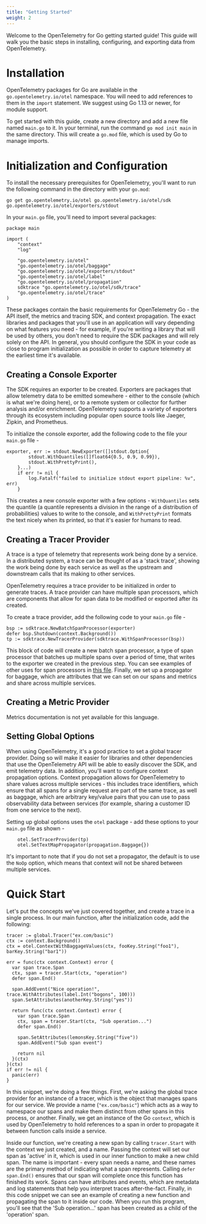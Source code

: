 ```yaml
---
title: "Getting Started"
weight: 2
---
```


Welcome to the OpenTelemetry for Go getting started guide! This guide will walk you the basic steps in installing, configuring, and exporting data from OpenTelemetry.

# Installation

OpenTelemetry packages for Go are available in the `go.opentelemetry.io/otel` namespace. You will need to add references to them in the `import` statement. We suggest using Go 1.13 or newer, for module support.

To get started with this guide, create a new directory and add a new file named `main.go` to it. In your terminal, run the command `go mod init main` in the same directory. This will create a `go.mod` file, which is used by Go to manage imports.

# Initialization and Configuration

To install the necessary prerequisites for OpenTelemetry, you'll want to run the following command in the directory with your `go.mod`:

`go get go.opentelemetry.io/otel go.opentelemetry.io/otel/sdk go.opentelemetry.io/otel/exporters/stdout`

In your `main.go` file, you'll need to import several packages:

```
package main

import (
	"context"
	"log"

	"go.opentelemetry.io/otel"
	"go.opentelemetry.io/otel/baggage"
	"go.opentelemetry.io/otel/exporters/stdout"
	"go.opentelemetry.io/otel/label"
	"go.opentelemetry.io/otel/propagation"
	sdktrace "go.opentelemetry.io/otel/sdk/trace"
	"go.opentelemetry.io/otel/trace"
)
```

These packages contain the basic requirements for OpenTelemetry Go - the API itself, the metrics and tracing SDK, and context propagation. The exact libraries and packages that you'll use in an application will vary depending on what features you need - for example, if you're writing a library that will be used by others, you don't need to require the SDK packages and will rely solely on the API. In general, you should configure the SDK in your code as close to program initialization as possible in order to capture telemetry at the earliest time it's available.

## Creating a Console Exporter

The SDK requires an exporter to be created. Exporters are packages that allow telemetry data to be emitted somewhere - either to the console (which is what we're doing here), or to a remote system or collector for further analysis and/or enrichment. OpenTelemetry supports a variety of exporters through its ecosystem including popular open source tools like Jaeger, Zipkin, and Prometheus. 

To initialize the console exporter, add the following code to the file your `main.go` file -

```
exporter, err := stdout.NewExporter([]stdout.Option{
		stdout.WithQuantiles([]float64{0.5, 0.9, 0.99}),
		stdout.WithPrettyPrint(),
	}...)
	if err != nil {
		log.Fatalf("failed to initialize stdout export pipeline: %v", err)
	}
```

This creates a new console exporter with a few options - `WithQuantiles` sets the quantile (a quantile represents a division in the range of a distribution of probabilities) values to write to the console, and `WithPrettyPrint` formats the text nicely when its printed, so that it's easier for humans to read.

## Creating a Tracer Provider

A trace is a type of telemetry that represents work being done by a service. In a distributed system, a trace can be thought of as a 'stack trace', showing the work being done by each service as well as the upstream and downstream calls that its making to other services.

OpenTelemetry requires a trace provider to be initialized in order to generate traces. A trace provider can have multiple span processors, which are components that allow for span data to be modified or exported after its created.

To create a trace provider, add the following code to your `main.go` file -

```
bsp := sdktrace.NewBatchSpanProcessor(exporter)
defer bsp.Shutdown(context.Background())
tp := sdktrace.NewTracerProvider(sdktrace.WithSpanProcessor(bsp))
```

This block of code will create a new batch span processor, a type of span processor that batches up multiple spans over a period of time, that writes to the exporter we created in the previous step. You can see examples of other uses for span processors in [this file](https://github.com/open-telemetry/opentelemetry-go/blob/master/sdk/trace/span_processor_example_test.go). Finally, we set up a propagator for baggage, which are attributes that we can set on our spans and metrics and share across multiple services.

## Creating a Metric Provider

Metrics documentation is not yet available for this language.

## Setting Global Options

When using OpenTelemetry, it's a good practice to set a global tracer provider. Doing so will make it easier for libraries and other dependencies that use the OpenTelemetry API will be able to easily discover the SDK, and emit telemetry data. In addition, you'll want to configure context propagation options. Context propagation allows for OpenTelemetry to share values across multiple services - this includes trace identifiers, which ensure that all spans for a single request are part of the same trace, as well as baggage, which are arbitrary key/value pairs that you can use to pass observability data between services (for example, sharing a customer ID from one service to the next).

Setting up global options uses the `otel` package - add these options to your `main.go` file as shown -

```
	otel.SetTracerProvider(tp)
	otel.SetTextMapPropagator(propagation.Baggage{})
```

It's important to note that if you do not set a propagator, the default is to use the `NoOp` option, which means that context will not be shared between multiple services.

# Quick Start

Let's put the concepts we've just covered together, and create a trace in a single process. In our main function, after the initialization code, add the following:

```
tracer := global.Tracer("ex.com/basic")
ctx := context.Background()
ctx = otel.ContextWithBaggageValues(ctx, fooKey.String("foo1"), barKey.String("bar1"))

err = func(ctx context.Context) error {
  var span trace.Span
  ctx, span = tracer.Start(ctx, "operation")
  defer span.End()

  span.AddEvent("Nice operation!", trace.WithAttributes(label.Int("bogons", 100)))
  span.SetAttributes(anotherKey.String("yes"))

  return func(ctx context.Context) error {
    var span trace.Span
    ctx, span = tracer.Start(ctx, "Sub operation...")
    defer span.End()

    span.SetAttributes(lemonsKey.String("five"))
    span.AddEvent("Sub span event")

    return nil
  }(ctx)
}(ctx)
if err != nil {
  panic(err)
}
```

In this snippet, we're doing a few things. First, we're asking the global trace provider for an instance of a tracer, which is the object that manages spans for our service. We provide a name (`"ex.com/basic"`) which acts as a way to namespace our spans and make them distinct from other spans in this process, or another. Finally, we get an instance of the Go `context`, which is used by OpenTelemetry to hold references to a span in order to propagate it between function calls inside a service.

Inside our function, we're creating a new span by calling `tracer.Start` with the context we just created, and a name. Passing the context will set our span as 'active' in it, which is used in our inner function to make a new child span. The name is important - every span needs a name, and these names are the primary method of indicating what a span represents.  Calling `defer span.End()` ensures that our span will complete once this function has finished its work. Spans can have attributes and events, which are metadata and log statements that help you interpret traces after-the-fact. Finally, in this code snippet we can see an example of creating a new function and propagating the span to it inside our code. When you run this program, you'll see that the 'Sub operation...' span has been created as a child of the 'operation' span.
